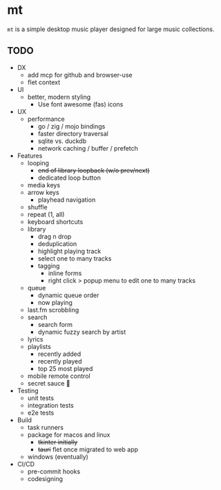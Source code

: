 # mt

`mt` is a simple desktop music player designed for large music collections.

<!-- TODO: minimum requirements -->
<!-- TODO: setup -->
<!-- TODO: dev -->
<!-- TODO: install -->

## TODO

* DX
  * add mcp for github and browser-use
  * flet context
* UI
  * better, modern styling
    * Use font awesome (fas) icons
* UX
  * performance
    * go / zig / mojo bindings
    * faster directory traversal
    * sqlite vs. duckdb
    * network caching / buffer / prefetch
* Features
  * looping
    * ~~end of library loopback (w/o prev/next)~~
    * dedicated loop button
  * media keys
  * arrow keys
    * playhead navigation
  * shuffle
  * repeat (1, all)
  * keyboard shortcuts
  * library
    * drag n drop
    * deduplication
    * highlight playing track
    * select one to many tracks
    * tagging
      * inline forms
      * right click > popup menu to edit one to many tracks
  * queue
    * dynamic queue order
    * now playing
  * last.fm scrobbling
  * search
    * search form
    * dynamic fuzzy search by artist
  * lyrics
  * playlists
    * recently added
    * recently played
    * top 25 most played
  * mobile remote control
  * secret sauce 💸
* Testing
  * unit tests
  * integration tests
  * e2e tests
* Build
  * task runners
  * package for macos and linux
    * ~~tkinter initially~~
    * ~~tauri~~ flet once migrated to web app
  * windows (eventually)
* CI/CD
  * pre-commit hooks
  * codesigning
